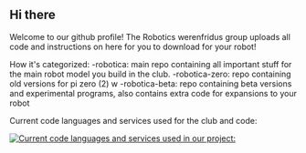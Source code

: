## Hi there 
Welcome to our github profile! 
The Robotics werenfridus group uploads all code and instructions on here for you to download for your robot!

How it's categorized:
-robotica: main repo containing all important stuff for the main robot model you build in the club.
-robotica-zero: repo containing old versions for pi zero (2) w
-robotica-beta: repo containing beta versions and experimental programs, also contains extra code for expansions to your robot

Current code languages and services used for the club and code:

[![Current code languages and services used in our project:](https://roboticawerenfridus.nl/services/logos.svg)](https://roboticawerenfridus.nl)

